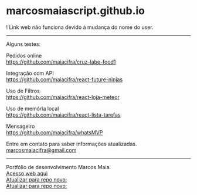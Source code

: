 # marcosmaiascript.github.io  
  
! Link web não funciona devido à mudança do nome do user.  
  
------  
  
Alguns testes: 

Pedidos online  
https://github.com/maiacifra/cruz-labe-food1  

Integração com API  
https://github.com/maiacifra/react-future-ninjas  

Uso de Filtros  
https://github.com/maiacifra/react-loja-meteor  

Uso de memória local   
https://github.com/maiacifra/react-lista-tarefas  

Mensageiro  
https://github.com/maiacifra/whatsMVP  


Entre em contato para saber informações atualizadas.
marcosmaiacifra@gmail.com  
  
------  
  
Portfólio de desenvolvimento Marcos Maia.   
[Acesso web aqui](https://marcosmaiascript.github.io/)    
[Atualizar para repo novo:](https://github.com/maiacifra/maiacifra.github.io)    
[Atualizar para repo novo:](https://github.com/maiacifra/maiacifra.github.io) 
